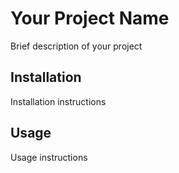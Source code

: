 # Your Project Name

Brief description of your project

## Installation

Installation instructions

## Usage

Usage instructions 